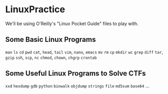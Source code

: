 # LinuxPractice

We'll be using O'Reilly's "Linux Pocket Guide" files to play with.

## Some Basic Linux Programs
`man`
`ls`
`cd`
`pwd`
`cat`, `head`, `tail`
`vim`, `nano`, `emacs`
`mv`
`rm`
`cp`
`mkdir`
`wc`
`grep`
`diff`
`tar`, `gzip`
`ssh`, `scp`, `nc`
`chmod`, `chown`, `chgrp`
`crontab`

## Some Useful Linux Programs to Solve CTFs
`xxd`
`hexdump`
`gdb`
`python`
`binwalk`
`objdump`
`strings`
`file`
`md5sum`
`base64`
...
